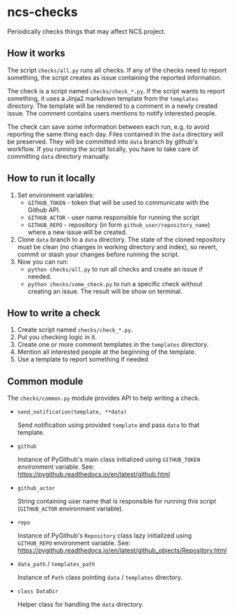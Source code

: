 # ncs-checks

Periodically checks things that may affect NCS project.

## How it works

The script `checks/all.py` runs all checks.
If any of the checks need to report something,
the script creates as issue containing the reported information.

The check is a script named `checks/check_*.py`.
If the script wants to report something,
it uses a Jinja2 markdown template from the `templates` directory.
The template will be rendered to a comment in a newly created issue.
The comment contains users mentions to notify interested people.

The check can save some information between each run, e.g.
to avoid reporting the same thing each day.
Files contained in the `data` directory will be preserved.
They will be committed into `data` branch by github's workflow.
If you running the script locally, you have to take care of committing `data` directory manually.

## How to run it locally

1. Set environment variables:
   * `GITHUB_TOKEN` - token that will be used to communicate with the Github API.
   * `GITHUB_ACTOR` - user name responsible for running the script
   * `GITHUB_REPO` - repository (in form `github_user/repository_name`) where a new issue will be created.
1. Clone `data` branch to a `data` directory.
   The state of the cloned repository must be clean (no changes in working directory and index), so revert, commit or stash your changes before running the script.
1. Now you can run:
   * `python checks/all.py` to run all checks and create an issue if needed.
   * `python checks/some_check.py` to run a specific check without creating an issue. The result will be show on terminal.

## How to write a check

1. Create script named `checks/check_*.py`.
1. Put you checking logic in it.
1. Create one or more comment templates in the `templates` directory.
1. Mention all interested people at the beginning of the template.
1. Use a template to report something if needed

## Common module

The `checks/common.py` module provides API to help writing a check.

* `send_notification(template, **data)`

  Send notification using provided `template` and pass `data` to that template.

* `github`

  Instance of PyGithub's main class initialized using `GITHUB_TOKEN` environment variable.
  See: https://pygithub.readthedocs.io/en/latest/github.html

* `github_actor`

  String containing user name that is responsible for running this script (`GITHUB_ACTOR` environment variable).

* `repo`

  Instance of PyGithub's `Repository` class lazy initialized using `GITHUB_REPO` environment variable.
  See: https://pygithub.readthedocs.io/en/latest/github_objects/Repository.html


* `data_path` / `templates_path`

  Instance of `Path` class pointing `data` / `templates` directory.

* `class DataDir`

  Helper class for handling the `data` directory.
